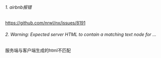 ###### 1. airbnb报错

https://github.com/nrwl/nx/issues/8191

###### 2. Warning: Expected server HTML to contain a matching text node for ...

服务端与客户端生成的html不匹配
